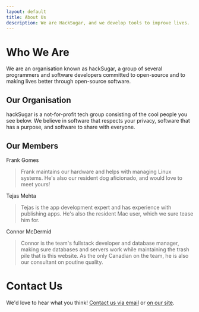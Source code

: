 ```yaml
---
layout: default
title: About Us
description: We are HackSugar, and we develop tools to improve lives.
---
```

# Who We Are
We are an organisation known as hackSugar, a group of several programmers and software developers 
committed to open-source and to making lives better through open-source software.

## Our Organisation
hackSugar is a not-for-profit tech group consisting of the cool people you see below. We believe in software that respects your privacy, software that has a purpose, and software to share with everyone.

## Our Members
Frank Gomes
 > Frank maintains our hardware and helps with managing Linux systems. He's also our resident dog aficionado, and would love to meet yours!  

Tejas Mehta  
 > Tejas is the app development expert and has experience with publishing apps. He's also the resident Mac user, which we sure tease him for.

Connor McDermid  
 > Connor is the team's fullstack developer and database manager, making sure databases and servers work while maintaining the trash pile that is this website. As the only Canadian on the team, he is also our consultant on poutine quality.
 
 # Contact Us
 
 We'd love to hear what you think! [Contact us via email](mailto:cam-o-man@live.com) or [on our site](contactUs.html).